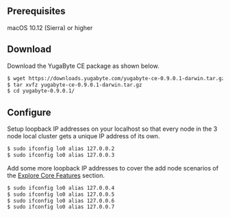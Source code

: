 ## Prerequisites

<i class="fa fa-apple" aria-hidden="true"></i> macOS 10.12 (Sierra) or higher

## Download

Download the YugaByte CE package as shown below.

```sh
$ wget https://downloads.yugabyte.com/yugabyte-ce-0.9.0.1-darwin.tar.gz
$ tar xvfz yugabyte-ce-0.9.0.1-darwin.tar.gz
$ cd yugabyte-0.9.0.1/
```

## Configure

Setup loopback IP addresses on your localhost so that every node in the 3 node local cluster gets a unique IP address of its own.

```sh
$ sudo ifconfig lo0 alias 127.0.0.2
$ sudo ifconfig lo0 alias 127.0.0.3
```

Add some more loopback IP addresses to cover the add node scenarios of the [Explore Core Features](/explore/) section.

```sh
$ sudo ifconfig lo0 alias 127.0.0.4
$ sudo ifconfig lo0 alias 127.0.0.5
$ sudo ifconfig lo0 alias 127.0.0.6
$ sudo ifconfig lo0 alias 127.0.0.7
```
